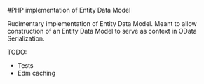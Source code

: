 #PHP implementation of Entity Data Model

Rudimentary implementation of Entity Data Model. Meant to allow construction
of an Entity Data Model to serve as context in OData Serialization.

TODO:
- Tests
- Edm caching